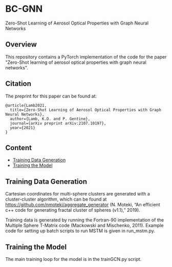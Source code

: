 # BC-GNN
Zero-Shot Learning of Aerosol Optical Properties with Graph Neural Networks

## Overview
This repository contains a PyTorch implementation of the code for the paper "Zero-Shot learning of aerosol optical properties with graph neural networks".

## Citation

The preprint for this paper can be found at:

```
@article{Lamb2021,
  title={Zero-Shot Learning of Aerosol Optical Properties with Graph Neural Networks},
  author={Lamb, K.D. and P. Gentine},
  journal={arXiv preprint arXiv:2107.10197},
  year={2021}
}
```

## Content
- [Training Data Generation](#training-data-generation)
- [Training the Model](#training)

## Training Data Generation
Cartesian coordinates for multi-sphere clusters are generated with a cluster-cluster algorithm, which can be found at https://github.com/nmoteki/aggregate_generator 
(N. Moteki, “An efficient c++ code for generating fractal cluster of spheres (v1.1),” 2019).

Training data is generated by running the Fortran-90 implementation of the Multiple Sphere T-Matrix code (Mackowski and Mischenko, 2011). Example code for setting up batch scripts to run MSTM is given in run_mstm.py.

## Training the Model
The main training loop for the model is in the trainGCN.py script.



